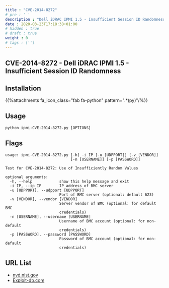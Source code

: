```yaml
---
title : "CVE-2014-8272"
# pre : ' '
description : "Dell iDRAC IPMI 1.5 - Insufficient Session ID Randomness."
date : 2020-03-23T17:18:38+01:00
# hidden : true
# draft : true
weight : 0
# tags : ['']
---
```


## CVE-2014-8272 - Dell iDRAC IPMI 1.5 - Insufficient Session ID Randomness

## Installation

{{%attachments fa_icon_class="fab fa-python" pattern=".*(py)"/%}}

## Usage

```plain
python ipmi-CVE-2014-8272.py [OPTIONS]
```

## Flags

```plain
usage: ipmi-CVE-2014-8272.py [-h] -i IP [-u [UDPPORT]] [-v [VENDOR]]
                             [-n [USERNAME]] [-p [PASSWORD]]

Test for CVE-2014-8272: Use of Insufficiently Random Values

optional arguments:
  -h, --help            show this help message and exit
  -i IP, --ip IP        IP address of BMC server
  -u [UDPPORT], --udpport [UDPPORT]
                        Port of BMC server (optional: default 623)
  -v [VENDOR], --vendor [VENDOR]
                        Server vendor of BMC (optional: for default BMC
                        credentials)
  -n [USERNAME], --username [USERNAME]
                        Username of BMC account (optional: for non-default
                        credentials)
  -p [PASSWORD], --password [PASSWORD]
                        Password of BMC account (optional: for non-default
                        credentials)
```

## URL List

- [nvd.nist.gov](https://nvd.nist.gov/vuln/detail/CVE-2014-8272)
- [Exploit-db.com](https://www.exploit-db.com/exploits/35770)
